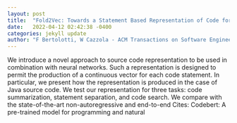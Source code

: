 ```yaml
---
layout: post
title:  "Fold2Vec: Towards a Statement Based Representation of Code for Code Comprehension"
date:   2022-04-12 02:42:38 -0400
categories: jekyll update
author: "F Bertolotti, W Cazzola - ACM Transactions on Software Engineering and , 2022"
---
```

We introduce a novel approach to source code representation to be used in combination with neural networks. Such a representation is designed to permit the production of a continuous vector for each code statement. In particular, we present how the representation is produced in the case of Java source code. We test our representation for three tasks: code summarization, statement separation, and code search. We compare with the state-of-the-art non-autoregressive and end-to-end Cites: Codebert: A pre-trained model for programming and natural
